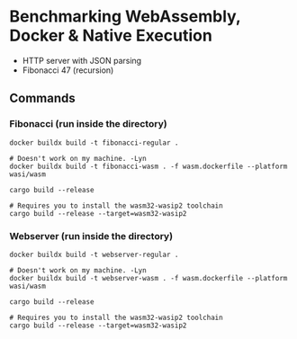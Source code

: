 # Benchmarking WebAssembly, Docker & Native Execution

- HTTP server with JSON parsing
- Fibonacci 47 (recursion)

## Commands

### Fibonacci (run inside the directory)

```
docker buildx build -t fibonacci-regular .

# Doesn't work on my machine. -Lyn
docker buildx build -t fibonacci-wasm . -f wasm.dockerfile --platform wasi/wasm

cargo build --release

# Requires you to install the wasm32-wasip2 toolchain
cargo build --release --target=wasm32-wasip2
```

### Webserver (run inside the directory)

```
docker buildx build -t webserver-regular .

# Doesn't work on my machine. -Lyn
docker buildx build -t webserver-wasm . -f wasm.dockerfile --platform wasi/wasm

cargo build --release

# Requires you to install the wasm32-wasip2 toolchain
cargo build --release --target=wasm32-wasip2
```